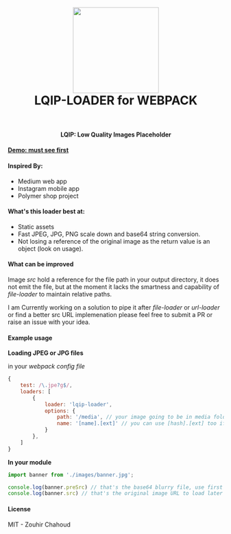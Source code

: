 <h1 align="center">
  <img src="https://lqip-loader.firebaseapp.com/media/logo.png" width="200">
    <br />
    LQIP-LOADER for WEBPACK
    <br />
    <br />
</h1>

<h4 align="center">LQIP: Low Quality Images Placeholder</h4>

#### [Demo: must see first](https://lqip-loader.firebaseapp.com/)

#### Inspired By:
- Medium web app
- Instagram mobile app
- Polymer shop project

#### What's this loader best at:
- Static assets
- Fast JPEG, JPG, PNG scale down and base64 string conversion.
- Not losing a reference of the original image as the return value is an object (look on usage).

#### What can be improved

Image *src* hold a reference for the file path in your output directory, it does not emit the file, but at the moment it lacks the smartness and capability of *file-loader* to maintain relative paths.

I am Currently working on a solution to pipe it after *file-loader* or *url-loader* or find a better src URL implemenation please feel free to submit a PR or raise an issue with your idea.

#### Example usage

**Loading JPEG or JPG files**

in your *webpack config file*

```js
{
    test: /\.jpe?g$/,
    loaders: [
        {
            loader: 'lqip-loader',
            options: {
                path: '/media', // your image going to be in media folder in the output dir
                name: '[name].[ext]' // you can use [hash].[ext] too if you wish
            }
        },
    ]
}
```

**In your module**

```js
import banner from './images/banner.jpg';

console.log(banner.preSrc) // that's the base64 blurry file, use first
console.log(banner.src) // that's the original image URL to load later
```

#### License
MIT - Zouhir Chahoud
